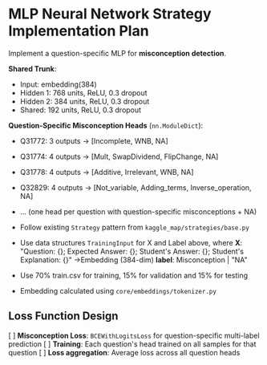# MLP Neural Network Strategy Implementation Plan

Implement a question-specific MLP for **misconception detection**.

**Shared Trunk**: 
   - Input: embedding(384) 
   - Hidden 1: 768 units, ReLU, 0.3 dropout
   - Hidden 2: 384 units, ReLU, 0.3 dropout
   - Shared: 192 units, ReLU, 0.3 dropout

**Question-Specific Misconception Heads** (`nn.ModuleDict`): 
   - Q31772: 3 outputs → [Incomplete, WNB, NA]
   - Q31774: 4 outputs → [Mult, SwapDividend, FlipChange, NA]  
   - Q31778: 4 outputs → [Additive, Irrelevant, WNB, NA]
   - Q32829: 4 outputs → [Not_variable, Adding_terms, Inverse_operation, NA]
   - ... (one head per question with question-specific misconceptions + NA)


- Follow existing `Strategy` pattern from `kaggle_map/strategies/base.py`
- Use data structures `TrainingInput` for X and Label above, where
   **X**: "Question: {}; Expected Answer: {}; Student's Answer: {}; Student's Explanation: {}" ->Embedding (384-dim)
   **label**: Misconception | "NA"
- Use 70% train.csv for training, 15% for validation and 15% for testing
- Embedding calculated using `core/embeddings/tokenizer.py`

## Loss Function Design
[ ] **Misconception Loss**: `BCEWithLogitsLoss` for question-specific multi-label prediction
[ ] **Training**: Each question's head trained on all samples for that question
[ ] **Loss aggregation**: Average loss across all question heads